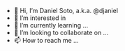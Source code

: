 - 👋 Hi, I’m Daniel Soto, a.k.a. @djaniel
- 👀 I’m interested in 
- 🌱 I’m currently learning ...
- 💞️ I’m looking to collaborate on ...
- 📫 How to reach me ...

<!---
djaniel/djaniel is a ✨ special ✨ repository because its `README.md` (this file) appears on your GitHub profile.
You can click the Preview link to take a look at your changes.
--->
